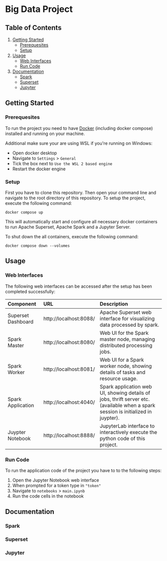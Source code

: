 # Big Data Project

<!--- TODO: add short summary of the project --->

## Table of Contents

1. [Getting Started](#getting-started)
    - [Prerequesites](#prerequesites)
    - [Setup](#setup)
2. [Usage](#usage)
   - [Web Interfaces](#web-interfaces)
   - [Run Code](#run-code)
3. [Documentation](#documentation)
    - [Spark](#spark)
    - [Superset](#superset)
    - [Jupyter](#jupyter)

## Getting Started

### Prerequesites

To run the project you need to have [Docker](https://www.docker.com/get-started/) (including docker compose) installed and running on your machine.

Additional make sure your are using WSL if you're running on Windows:
- Open docker desktop
- Navigate to `Settings` > `General`
- Tick the box next to `Use the WSL 2 based engine`
- Restart the docker engine
<!---
Additionally you need to allow docker to access the files in this repository:

- Open docker desktop
- Navigate to `Settings` > `Ressources` > `File sharing`
- Add the file path to the repository 
--->

### Setup

First you have to clone this repository.
Then open your command line and navigate to the root directory of this repository.
To setup the project, execute the following command:

```
docker compose up
```

This will automatically start and configure all necessary docker containers to run Apache Superset, Apache Spark and a
Jupyter Server.

To shut down the all containers, execute the following command:

```
docker compose down --volumes
```

## Usage
### Web Interfaces
The following web interfaces can be accessed after the setup has been completed successfully:

| Component          | URL                    | Description                                                                                                                       |
|:-------------------|:-----------------------|:----------------------------------------------------------------------------------------------------------------------------------|
| Superset Dashboard | http://localhost:8088/ | Apache Superset web interface for visualizing data processed by spark.                                                            |
| Spark Master       | http://localhost:8080/ | Web UI for the Spark master node, managing distributed processing jobs.                                                           |
| Spark Worker       | http://localhost:8081/ | Web UI for a Spark worker node, showing details of tasks and resource usage.                                                      |
| Spark Application  | http://localhost:4040/ | Spark application web UI, showing details of jobs, thrift server etc. (available when a spark session is initialized in juypter). |
| Juypter Notebook   | http://localhost:8888/ | JupyterLab interface to interactively execute the python code of this project.                                                    |

### Run Code
To run the application code of the project you have to to the following steps:
1. Open the Jupyter Notebook web interface
2. When prompted for a token type in `"token"`
3. Navigate to `notebooks` > `main.ipynb`
4. Run the code cells in the notebook

## Documentation

### Spark

### Superset

### Jupyter

<!---
## Notes

Connection URI from Superset to the Thrift Server

```
hive://spark@jupyter:10000/default
```
--->